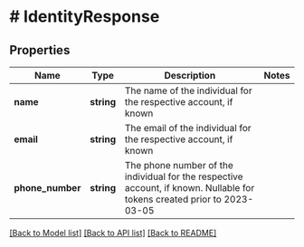 # # IdentityResponse

## Properties

Name | Type | Description | Notes
------------ | ------------- | ------------- | -------------
**name** | **string** | The name of the individual for the respective account, if known |
**email** | **string** | The email of the individual for the respective account, if known |
**phone_number** | **string** | The phone number of the individual for the respective account, if known. Nullable for tokens created prior to 2023-03-05 |

[[Back to Model list]](../../README.md#models) [[Back to API list]](../../README.md#endpoints) [[Back to README]](../../README.md)
